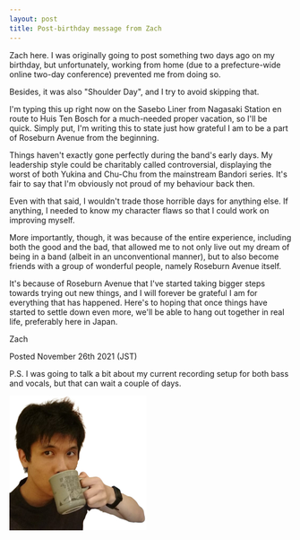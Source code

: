```yaml
---
layout: post
title: Post-birthday message from Zach
---
```

Zach here. I was originally going to post something two days ago on my birthday, but unfortunately, working from home (due to a prefecture-wide online two-day conference) prevented me from doing so.

Besides, it was also "Shoulder Day", and I try to avoid skipping that.

I'm typing this up right now on the Sasebo Liner from Nagasaki Station en route to Huis Ten Bosch for a much-needed proper vacation, so I'll be quick. Simply put, I'm writing this to state just how grateful I am to be a part of Roseburn Avenue from the beginning.

Things haven't exactly gone perfectly during the band's early days. My leadership style could be charitably called controversial, displaying the worst of both Yukina and Chu-Chu from the mainstream Bandori series. It's fair to say that I'm obviously not proud of my behaviour back then.

Even with that said, I wouldn't trade those horrible days for anything else. If anything, I needed to know my character flaws so that I could work on improving myself.

More importantly, though, it was because of the entire experience, including both the good and the bad, that allowed me to not only live out my dream of being in a band (albeit in an unconventional manner), but to also become friends with a group of wonderful people, namely Roseburn Avenue itself.

It's because of Roseburn Avenue that I've started taking bigger steps towards trying out new things, and I will forever be grateful I am for everything that has happened. Here's to hoping that once things have started to settle down even more, we'll be able to hang out together in real life, preferably here in Japan.

Zach

Posted November 26th 2021 (JST)

P.S. I was going to talk a bit about my current recording setup for both bass and vocals, but that can wait a couple of days.

![image](/assets/images/Zach-with-coffee.jpg/)
